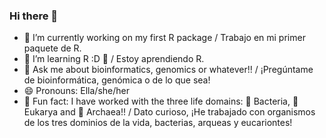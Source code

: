 ### Hi there 👋

- 🔭 I’m currently working on my first R package / Trabajo en mi primer paquete de R.
- 🌱 I’m learning R :D :purple_heart: / Estoy aprendiendo R.
- 💬 Ask me about bioinformatics, genomics or whatever!! / ¡Pregúntame de bioinformática, genómica o de lo que sea!
- 😄 Pronouns: Ella/she/her
- :ocean: Fun fact: I have worked with the three life domains: 🦠 Bacteria,  :monkey: Eukarya and 🦠 Archaea!! / Dato curioso, ¡He trabajado con organismos de los tres dominios de la vida, bacterias, arqueas y eucariontes! 

